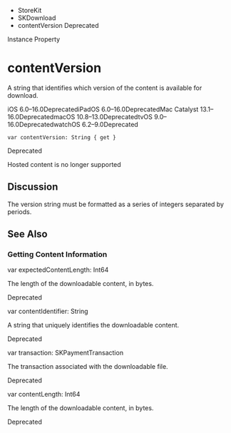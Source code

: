

- StoreKit
- SKDownload
-  contentVersion Deprecated

Instance Property

# contentVersion

A string that identifies which version of the content is available for download.

iOS 6.0–16.0DeprecatediPadOS 6.0–16.0DeprecatedMac Catalyst 13.1–16.0DeprecatedmacOS 10.8–13.0DeprecatedtvOS 9.0–16.0DeprecatedwatchOS 6.2–9.0Deprecated

``` source
var contentVersion: String { get }
```

Deprecated

Hosted content is no longer supported

## Discussion

The version string must be formatted as a series of integers separated by periods.

## See Also

### Getting Content Information

var expectedContentLength: Int64

The length of the downloadable content, in bytes.

Deprecated

var contentIdentifier: String

A string that uniquely identifies the downloadable content.

Deprecated

var transaction: SKPaymentTransaction

The transaction associated with the downloadable file.

Deprecated

var contentLength: Int64

The length of the downloadable content, in bytes.

Deprecated

